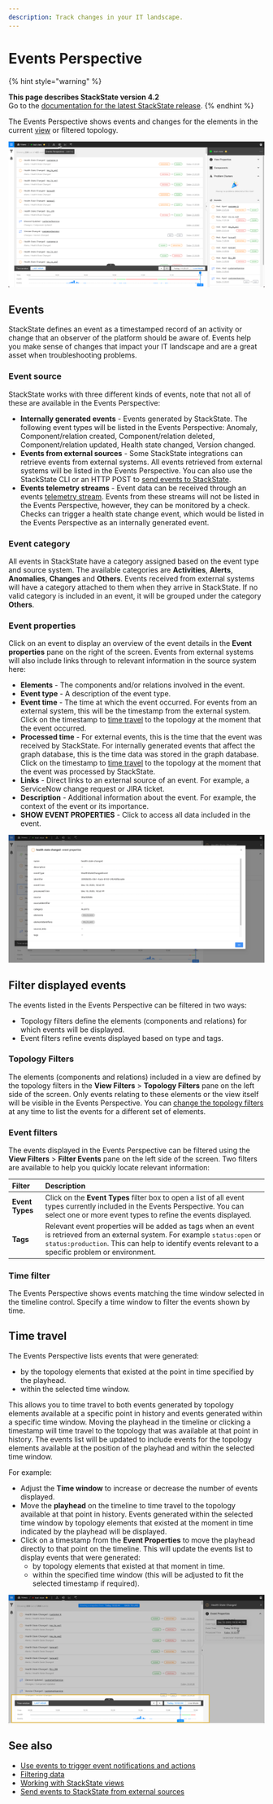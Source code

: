 ```yaml
---
description: Track changes in your IT landscape.
---
```


# Events Perspective

{% hint style="warning" %}

**This page describes StackState version 4.2**<br />Go to the [documentation for the latest StackState release](https://docs.stackstate.com/).
{% endhint %}

The Events Perspective shows events and changes for the elements in the current [view](./) or filtered topology.

![The Events Perspective](../../.gitbook/assets/v42_events-perspective.png)

## Events

StackState defines an event as a timestamped record of an activity or change that an observer of the platform should be aware of. Events help you make sense of changes that impact your IT landscape and are a great asset when troubleshooting problems.

### Event source

StackState works with three different kinds of events, note that not all of these are available in the Events Perspective:

* **Internally generated events** - Events generated by StackState. The following event types will be listed in the Events Perspective: Anomaly, Component/relation created, Component/relation deleted, Component/relation updated, Health state changed, Version changed.
* **Events from external sources** - Some StackState integrations can retrieve events from external systems. All events retrieved from external systems will be listed in the Events Perspective. You can also use the StackState CLI or an HTTP POST to [send events to StackState](../../configure/telemetry/send_telemetry.md#events).
* **Events telemetry streams** - Event data can be received through an events [telemetry stream](../../configure/telemetry/checks_and_streams.md#telemetry-streams). Events from these streams will not be listed in the Events Perspective, however, they can be monitored by a check. Checks can trigger a health state change event, which would be listed in the Events Perspective as an internally generated event.

### Event category

All events in StackState have a category assigned based on the event type and source system. The available categories are **Activities**, **Alerts**, **Anomalies**, **Changes** and **Others**. Events received from external systems will have a category attached to them when they arrive in StackState. If no valid category is included in an event, it will be grouped under the category **Others**.

### Event properties

Click on an event to display an overview of the event details in the **Event properties** pane on the right of the screen. Events from external systems will also include links through to relevant information in the source system here:

* **Elements** - The components and/or relations involved in the event.
* **Event type** - A description of the event type.
* **Event time** - The time at which the event occurred. For events from an external system, this will be the timestamp from the external system. Click on the timestamp to [time travel](events_perspective.md#time-travel) to the topology at the moment that the event occurred.
* **Processed time** - For external events, this is the time that the event was received by StackState. For internally generated events that affect the graph database, this is the time data was stored in the graph database. Click on the timestamp to [time travel](events_perspective.md#time-travel) to the topology at the moment that the event was processed by StackState.
* **Links** - Direct links to an external source of an event. For example, a ServiceNow change request or JIRA ticket.
* **Description** - Additional information about the event. For example, the context of the event or its importance.
* **SHOW EVENT PROPERTIES** - Click to access all data included in the event.

![Event properties](../../.gitbook/assets/v42_event-properties.png)

## Filter displayed events

The events listed in the Events Perspective can be filtered in two ways:

* Topology filters define the elements \(components and relations\) for which events will be displayed.
* Event filters refine events displayed based on type and tags. 

### Topology Filters

The elements \(components and relations\) included in a view are defined by the topology filters in the **View Filters** &gt; **Topology Filters** pane on the left side of the screen. Only events relating to these elements or the view itself will be visible in the Events Perspective. You can [change the topology filters](filters.md) at any time to list the events for a different set of elements.

### Event filters

The events displayed in the Events Perspective can be filtered using the **View Filters** &gt; **Filter Events** pane on the left side of the screen. Two filters are available to help you quickly locate relevant information:

| Filter | Description |
| :--- | :--- |
| **Event Types** | Click on the **Event Types** filter box to open a list of all event types currently included in the Events Perspective. You can select one or more event types to refine the events displayed. |
| **Tags** | Relevant event properties will be added as tags when an event is retrieved from an external system. For example `status:open` or `status:production`. This can help to identify events relevant to a specific problem or environment. |

### Time filter

The Events Perspective shows events matching the time window selected in the timeline control. Specify a time window to filter the events shown by time.

## Time travel

The Events Perspective lists events that were generated:

* by the topology elements that existed at the point in time specified by the playhead.
* within the selected time window.

This allows you to time travel to both events generated by topology elements available at a specific point in history and events generated within a specific time window. Moving the playhead in the timeline or clicking a timestamp will time travel to the topology that was available at that point in history. The events list will be updated to include events for the topology elements available at the position of the playhead and within the selected time window.

For example:

* Adjust the **Time window** to increase or decrease the number of events displayed.
* Move the **playhead** on the timeline to time travel to the topology available at that point in history. Events generated within the selected time window by topology elements that existed at the moment in time indicated by the playhead will be displayed.
* Click on a timestamp from the **Event Properties** to move the playhead directly to that point on the timeline. This will update the events list to display events that were generated:
  * by topology elements that existed at that moment in time.
  * within the specified time window \(this will be adjusted to fit the selected timestamp if required\).

![Time window](../../.gitbook/assets/v42_time-window.png)

## See also

* [Use events to trigger event notifications and actions](../health-state-and-event-notifications/send-event-notifications.md)
* [Filtering data](filters.md)
* [Working with StackState views](./)
* [Send events to StackState from external sources](../../configure/telemetry/send_telemetry.md#events)

